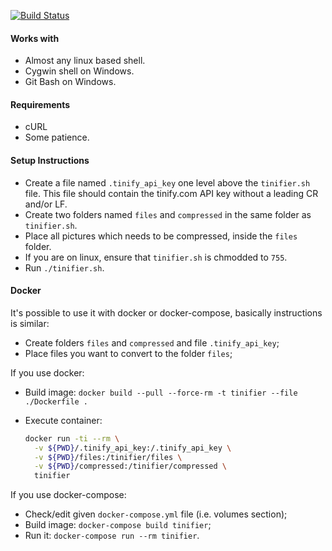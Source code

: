 [![Build Status](https://travis-ci.org/ameer1234567890/tinifier.svg?branch=master)](https://travis-ci.org/ameer1234567890/tinifier)

#### Works with
* Almost any linux based shell.
* Cygwin shell on Windows.
* Git Bash on Windows.

#### Requirements
* cURL
* Some patience.

#### Setup Instructions
* Create a file named `.tinify_api_key` one level above the `tinifier.sh` file. This file should contain the tinify.com API key without a leading CR and/or LF.
* Create two folders named `files` and `compressed` in the same folder as `tinifier.sh`.
* Place all pictures which needs to be compressed, inside the `files` folder.
* If you are on linux, ensure that `tinifier.sh` is chmodded to `755`.
* Run `./tinifier.sh`.

#### Docker
 It's possible to use it with docker or docker-compose, basically instructions is similar:

 * Create folders `files` and `compressed` and file `.tinify_api_key`;
 * Place files you want to convert to the folder `files`;

 If you use docker:
 * Build image: `docker build --pull --force-rm -t tinifier --file ./Dockerfile .`

 * Execute container:
   ```bash
   docker run -ti --rm \
     -v ${PWD}/.tinify_api_key:/.tinify_api_key \
     -v ${PWD}/files:/tinifier/files \
     -v ${PWD}/compressed:/tinifier/compressed \
     tinifier
   ```

 If you use docker-compose:
 * Check/edit given `docker-compose.yml` file (i.e. volumes section);
 * Build image: `docker-compose build tinifier`;
 * Run it: `docker-compose run --rm tinifier`.
